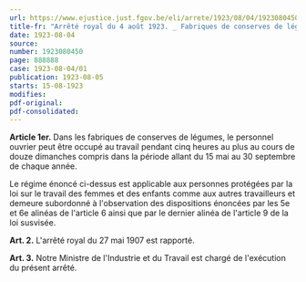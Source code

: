 ```yaml
---
url: https://www.ejustice.just.fgov.be/eli/arrete/1923/08/04/1923080450/justel
title-fr: "Arrêté royal du 4 août 1923. _ Fabriques de conserves de légumes. _ Autorisation accordée par application de l'article 6, 1°, de la loi du 17 juillet 1905."
date: 1923-08-04
source:
number: 1923080450
page: 888888
case: 1923-08-04/01
publication: 1923-08-05
starts: 15-08-1923
modifies:
pdf-original:
pdf-consolidated:
---
```


**Article 1er.** Dans les fabriques de conserves de légumes, le personnel ouvrier peut être occupé au travail pendant cinq heures au plus au cours de douze dimanches compris dans la période allant du 15 mai au 30 septembre de chaque année.

Le régime énoncé ci-dessus est applicable aux personnes protégées par la loi sur le travail des femmes et des enfants comme aux autres travailleurs et demeure subordonné à l'observation des dispositions énoncées par les 5e et 6e alinéas de l'article 6 ainsi que par le dernier alinéa de l'article 9 de la loi susvisée.

**Art. 2.** L'arrêté royal du 27 mai 1907 est rapporté.

**Art. 3.** Notre Ministre de l'Industrie et du Travail est chargé de l'exécution du présent arrêté.
